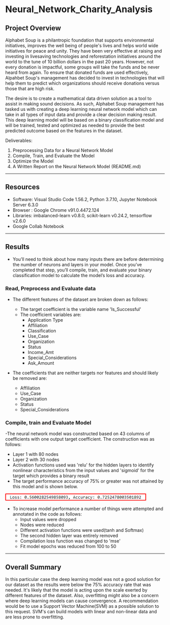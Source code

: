 # Neural_Network_Charity_Analysis

## Project Overview

Alphabet Soup is a philantropic foundation that supports environmental initiatives, improves the well being of people's lives and helps world wide initiatives for peace and unity. They have been very effective at raising and investing in livesaving technologies and reforestation initiatives around the world to the tune of 10 billion dollars in the past 20 years. However, not every donation is impactful, some groups will take the funds and be never heard from again. To ensure that donated funds are used effectively, Alpahbet Soup's management has decided to invest in technologies that will help them to predict which organizations should receive donations versus those that are high risk.

The desire is to create a mathematical data driven solution as a tool to assist in making sound decisions. As such, Alphabet Soup management has tasked us with creating a deep learning neural network model which can take in all types of input data and provide a clear decision making result. This deep learning model will be based on a binary classification model and will be trained, tested and optimized as needed to provide the best predicted outcome based on the features in the dataset.

Deliverables:

1. Preprocessing Data for a Neural Network Model
2. Compile, Train, and Evaluate the Model
3. Optimize the Model
4. A Written Report on the Neural Network Model (README.md)

------------------------------------------------------------------------------------------------------------

## Resources

- Software: Visual Studio Code 1.56.2, Python 3.7.10, Jupyter Notebook Server 6.3.0
- Browser : Google Chrome v91.0.4472.124
- Libraries: imbalanced-learn v0.8.0, scikit-learn v0.24.2, tensorflow v2.6.0
- Google Collab Notebook

------------------------------------------------------------------------------------------------------------

## Results

- You’ll need to think about how many inputs there are before determining the number of neurons and layers in your model. Once you’ve completed that step, you’ll compile, train, and evaluate your binary classification model to calculate the model’s loss and accuracy.

### Read, Preprocess and Evaluate data

- The different features of the dataset are broken down as follows:
  - The target coefficient is the variable name 'Is_Successful'
  - The coefficient variables are:
    - Application Type
    - Affiliation
    - Classification
    - Use_Case
    - Organization
    - Status
    - Income_Amt
    - Special_Considerations
    - Ask_Amount

- The coefficients that are neither targets nor features and should likely be removed are:
  - Affiliation
  - Use_Case
  - Organization
  - Status
  - Special_Considerations

### Compile, train and Evaluate Model

-The neural network model was constructed based on 43 columns of coefficients with one output target coefficient. The construction was as follows:

- Layer 1 with 80 nodes
- Layer 2 with 30 nodes
- Activation functions used was 'relu' for the hidden layers to identify nonlinear characteristics from the input values and 'sigmoid' for the target which provides a binary result
- The target performance accuracy of 75% or greater was not attained by this model and is shown below.

![Image2](images/base_2metrics.png)

- To increase model performance a number of things were attempted and annotated in the code as follows:
  - Input values were dropped
  - Nodes were reduced
  - Different activation functions were used(tanh and Softmax)
  - The second hidden layer was entirely removed
  - Compilation loss function was changed to 'mse'
  - Fit model epochs was reduced from 100 to 50

------------------------------------------------------------------------------------------------------------

## Overall Summary

In this particular case the deep learning model was not a good solution for our dataset as the results were below the 75% accuracy rate that was needed. It's likely that the model is acting upon the scale exerted by different features of the dataset. Also, overfitting might also be a concern where deep learning models can cause convergence. A recommendation would be to use a Support Vector Machine(SVM) as a possible solution to this request. SVM's can build models with linear and non-linear data and are less prone to overfitting.
